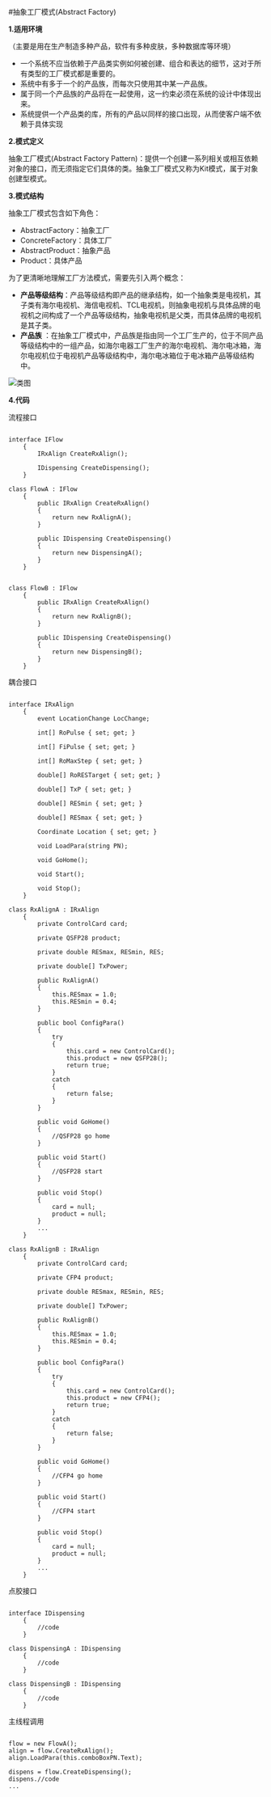 #抽象工厂模式(Abstract Factory)

**1.适用环境**

（主要是用在生产制造多种产品，软件有多种皮肤，多种数据库等环境）

 - 一个系统不应当依赖于产品类实例如何被创建、组合和表达的细节，这对于所有类型的工厂模式都是重要的。
 - 系统中有多于一个的产品族，而每次只使用其中某一产品族。
 - 属于同一个产品族的产品将在一起使用，这一约束必须在系统的设计中体现出来。
 - 系统提供一个产品类的库，所有的产品以同样的接口出现，从而使客户端不依赖于具体实现

**2.模式定义**

抽象工厂模式(Abstract Factory Pattern)：提供一个创建一系列相关或相互依赖对象的接口，而无须指定它们具体的类。抽象工厂模式又称为Kit模式，属于对象创建型模式。

**3.模式结构**

抽象工厂模式包含如下角色：

 - AbstractFactory：抽象工厂 
 - ConcreteFactory：具体工厂
 - AbstractProduct：抽象产品
 - Product：具体产品

为了更清晰地理解工厂方法模式，需要先引入两个概念：

 - **产品等级结构**：产品等级结构即产品的继承结构，如一个抽象类是电视机，其子类有海尔电视机、海信电视机、TCL电视机，则抽象电视机与具体品牌的电视机之间构成了一个产品等级结构，抽象电视机是父类，而具体品牌的电视机是其子类。
 - **产品族** ：在抽象工厂模式中，产品族是指由同一个工厂生产的，位于不同产品等级结构中的一组产品，如海尔电器工厂生产的海尔电视机、海尔电冰箱，海尔电视机位于电视机产品等级结构中，海尔电冰箱位于电冰箱产品等级结构中。

![类图](http://img.blog.csdn.net/20160317170033653)

**4.代码**

流程接口

```

interface IFlow
    {
        IRxAlign CreateRxAlign();

        IDispensing CreateDispensing();
    }

class FlowA : IFlow
    {
        public IRxAlign CreateRxAlign()
        {
            return new RxAlignA();
        }

        public IDispensing CreateDispensing()
        {
            return new DispensingA();
        }
    }


class FlowB : IFlow
    {
        public IRxAlign CreateRxAlign()
        {
            return new RxAlignB();
        }

        public IDispensing CreateDispensing()
        {
            return new DispensingB();
        }
    }
```

耦合接口

```

interface IRxAlign
    { 
        event LocationChange LocChange;

        int[] RoPulse { set; get; }

        int[] FiPulse { set; get; }

        int[] RoMaxStep { set; get; }

        double[] RoRESTarget { set; get; }

        double[] TxP { set; get; }

        double[] RESmin { set; get; }

        double[] RESmax { set; get; }

        Coordinate Location { set; get; }

        void LoadPara(string PN);

        void GoHome();

        void Start();

        void Stop();
    }

class RxAlignA : IRxAlign
    {
        private ControlCard card;

        private QSFP28 product;

        private double RESmax, RESmin, RES;

        private double[] TxPower;

        public RxAlignA()
        {
            this.RESmax = 1.0;
            this.RESmin = 0.4;
        }

        public bool ConfigPara()
        {
            try
            {
                this.card = new ControlCard();
                this.product = new QSFP28();
                return true;
            }
            catch
            {
                return false;
            }
        }

        public void GoHome()
        {
            //QSFP28 go home
        }

        public void Start()
        {
            //QSFP28 start
        }

        public void Stop()
        {
            card = null;
            product = null;
        }
        ...
    }

class RxAlignB : IRxAlign
    {
        private ControlCard card;

        private CFP4 product;

        private double RESmax, RESmin, RES;

        private double[] TxPower;

        public RxAlignB()
        {
            this.RESmax = 1.0;
            this.RESmin = 0.4;
        }

        public bool ConfigPara()
        {
            try
            {
                this.card = new ControlCard();
                this.product = new CFP4();
                return true;
            }
            catch
            {
                return false;
            }
        }

        public void GoHome()
        {
            //CFP4 go home
        }

        public void Start()
        {
            //CFP4 start
        }

        public void Stop()
        {
            card = null;
            product = null;
        }
        ...
    }
```

点胶接口

```

interface IDispensing
    {
		//code
    }

class DispensingA : IDispensing
    {
		//code
    }

class DispensingB : IDispensing
    {
		//code
    }

```

主线程调用

```

flow = new FlowA();
align = flow.CreateRxAlign();
align.LoadPara(this.comboBoxPN.Text);

dispens = flow.CreateDispensing();
dispens.//code
...
```

